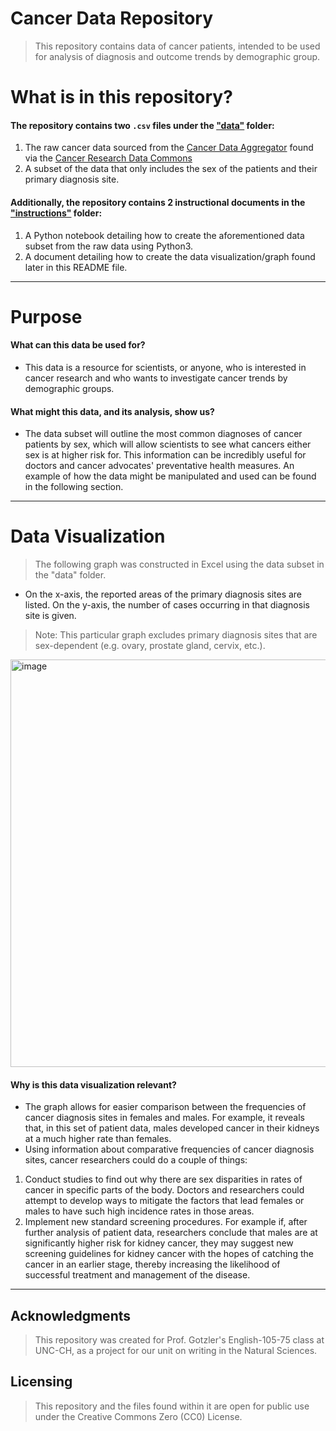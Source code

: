 # Cancer Data Repository
> This repository contains data of cancer patients, intended to be used for analysis of diagnosis and outcome trends by demographic group. 
>
# What is in this repository?
#### The repository contains two `.csv` files under the ["data"](https://github.com/melcotsa/Cancer-Data--Demographic-Analysis/tree/main/data) folder: 
1. The raw cancer data sourced from the [Cancer Data Aggregator](https://cda.readthedocs.io/en/latest/interactive/) found via the [Cancer Research Data Commons](https://datacommons.cancer.gov/cancer-research-data-commons)
2. A subset of the data that only includes the sex of the patients and their primary diagnosis site. 
#### Additionally, the repository contains 2 instructional documents in the ["instructions"](https://github.com/melcotsa/Cancer-Data--Demographic-Analysis/tree/main/instructions) folder:
1. A Python notebook detailing how to create the aforementioned data subset from the raw data using Python3.
2. A document detailing how to create the data visualization/graph found later in this README file.
---
# Purpose
#### What can this data be used for?
- This data is a resource for scientists, or anyone, who is interested in cancer research and who wants to investigate cancer trends by demographic groups.
#### What might this data, and its analysis, show us?
- The data subset will outline the most common diagnoses of cancer patients by sex, which will allow scientists to see what cancers either sex is at higher risk for. This information can be incredibly useful for doctors and cancer advocates' preventative health measures. An example of how the data might be manipulated and used can be found in the following section.
---
# Data Visualization
> The following graph was constructed in Excel using the data subset in the "data" folder.
> 
- On the x-axis, the reported areas of the primary diagnosis sites are listed. On the y-axis, the number of cases occurring in that diagnosis site is given.
> Note: This particular graph excludes primary diagnosis sites that are sex-dependent (e.g. ovary, prostate gland, cervix, etc.).
> 
<img width="652" alt="image" src="https://github.com/user-attachments/assets/1da97359-3030-4b4d-b813-88122350d181">

#### Why is this data visualization relevant?
- The graph allows for easier comparison between the frequencies of cancer diagnosis sites in females and males. For example, it reveals that, in this set of patient data, males developed cancer in their kidneys at a much higher rate than females. 
- Using information about comparative frequencies of cancer diagnosis sites, cancer researchers could do a couple of things:
1. Conduct studies to find out why there are sex disparities in rates of cancer in specific parts of the body. Doctors and researchers could attempt to develop ways to mitigate the factors that lead females or males to have such high incidence rates in those areas.
2. Implement new standard screening procedures. For example if, after further analysis of patient data, researchers conclude that males are at significantly higher risk for kidney cancer, they may suggest new screening guidelines for kidney cancer with the hopes of catching the cancer in an earlier stage, thereby increasing the likelihood of successful treatment and management of the disease.
---
## Acknowledgments
> This repository was created for Prof. Gotzler's English-105-75 class at UNC-CH, as a project for our unit on writing in the Natural Sciences.
>
## Licensing
> This repository and the files found within it are open for public use under the Creative Commons Zero (CC0) License. 
>
